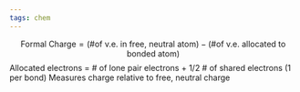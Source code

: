 ```yaml
---
tags: chem
---
```

$$
\text{Formal Charge}=(\text{\# of v.e. in free, neutral atom})-(\text{\# of v.e. allocated to bonded atom})
$$
Allocated electrons = # of lone pair electrons + 1/2 # of shared electrons (1 per bond)
Measures charge relative to free, neutral charge